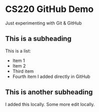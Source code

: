 # CS220 GitHub Demo

Just experimenting with Git & GitHub

## This is a subheading

This is a list:
* Item 1
* Item 2
* Third item
* Fourth item I added directly in GitHub

## This is another subheading

I added this locally.
Some more edit locally.
